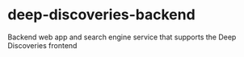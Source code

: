# deep-discoveries-backend

Backend web app and search engine service that supports the Deep Discoveries frontend
